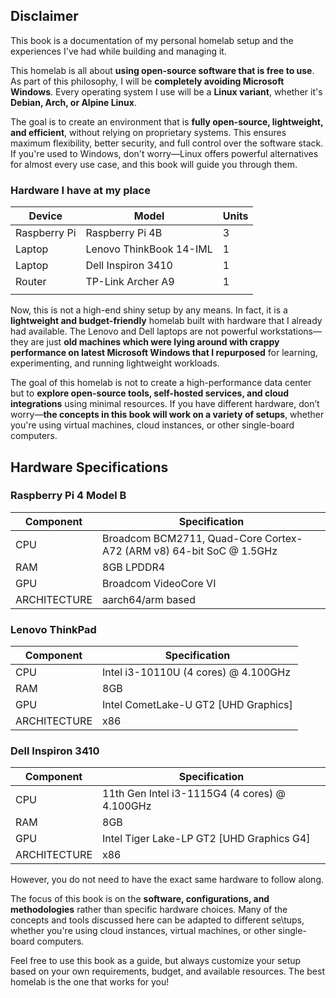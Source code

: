 ## Disclaimer

This book is a documentation of my personal homelab setup and the experiences I've had while building and managing it.

This homelab is all about **using open-source software that is free to use**. As part of this philosophy, I will be **completely avoiding Microsoft Windows**. Every operating system I use will be a **Linux variant**, whether it's **Debian, Arch, or Alpine Linux**.  

The goal is to create an environment that is **fully open-source, lightweight, and efficient**, without relying on proprietary systems. This ensures maximum flexibility, better security, and full control over the software stack. If you're used to Windows, don't worry—Linux offers powerful alternatives for almost every use case, and this book will guide you through them.

### Hardware I have at my place

| Device       | Model                   | Units |
| ------------ | ----------------------- | ----- |
| Raspberry Pi | Raspberry Pi 4B         | 3     |
| Laptop       | Lenovo ThinkBook 14-IML | 1     |
| Laptop       | Dell Inspiron 3410      | 1     |
| Router       | TP-Link Archer A9       | 1     |
|              |                         |       |

Now, this is not a high-end shiny setup by any means. In fact, it is a **lightweight and budget-friendly** homelab built with hardware that I already had available. The Lenovo and Dell laptops are not powerful workstations—they are just **old machines which were lying around with crappy performance on latest Microsoft Windows that I repurposed** for learning, experimenting, and running lightweight workloads.  

The goal of this homelab is not to create a high-performance data center but to **explore open-source tools, self-hosted services, and cloud integrations** using minimal resources. If you have different hardware, don’t worry—**the concepts in this book will work on a variety of setups**, whether you're using virtual machines, cloud instances, or other single-board computers.

## Hardware Specifications

### Raspberry Pi 4 Model B

| Component    | Specification                                                       |
| ------------ | ------------------------------------------------------------------- |
| CPU          | Broadcom BCM2711, Quad-Core Cortex-A72 (ARM v8) 64-bit SoC @ 1.5GHz |
| RAM          | 8GB LPDDR4                                                          |
| GPU          | Broadcom VideoCore VI                                               |
| ARCHITECTURE | aarch64/arm based                                                   |

### Lenovo ThinkPad
| Component    | Specification                        |
| ------------ | ------------------------------------ |
| CPU          | Intel i3-10110U (4 cores) @ 4.100GHz |
| RAM          | 8GB                                  |
| GPU          | Intel CometLake-U GT2 [UHD Graphics] |
| ARCHITECTURE | x86                                  |

### Dell Inspiron 3410
| Component    | Specification                                 |
| ------------ | --------------------------------------------- |
| CPU          | 11th Gen Intel i3-1115G4 (4 cores) @ 4.100GHz |
| RAM          | 8GB                                           |
| GPU          | Intel Tiger Lake-LP GT2 [UHD Graphics G4]     |
| ARCHITECTURE | x86                                           |


However, you do not need to have the exact same hardware to follow along.

The focus of this book is on the **software, configurations, and methodologies** rather than specific hardware choices. Many of the concepts and tools discussed here can be adapted to different se\tups, whether you're using cloud instances, virtual machines, or other single-board computers.

Feel free to use this book as a guide, but always customize your setup based on your own requirements, budget, and available resources. The best homelab is the one that works for you!
